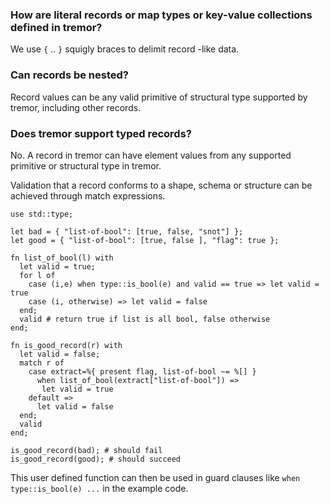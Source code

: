 ### How are literal records or map types or key-value collections defined in tremor?

We use `{` .. `}` squigly braces to delimit record -like data.

### Can records be nested?

Record values can be any valid primitive of structural type supported by tremor, including other records.

### Does tremor support typed records?

No. A record in tremor can have element values from any supported primitive or
structural type in tremor.

Validation that a record conforms to a shape, schema or structure can be achieved
through match expressions.

```tremor
use std::type;

let bad = { "list-of-bool": [true, false, "snot"] };
let good = { "list-of-bool": [true, false ], "flag": true };

fn list_of_bool(l) with
  let valid = true;
  for l of
    case (i,e) when type::is_bool(e) and valid == true => let valid = true
    case (i, otherwise) => let valid = false
  end;
  valid # return true if list is all bool, false otherwise
end;

fn is_good_record(r) with
  let valid = false;
  match r of
    case extract=%{ present flag, list-of-bool ~= %[] } 
      when list_of_bool(extract["list-of-bool"]) => 
       let valid = true
    default => 
      let valid = false
  end;
  valid
end;

is_good_record(bad); # should fail
is_good_record(good); # should succeed
```

This user defined function can then be used in guard clauses like `when type::is_bool(e) ...` in the
example code.

